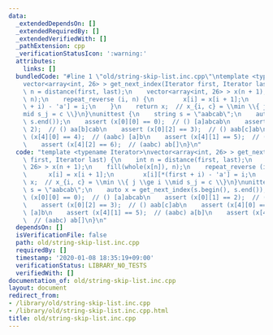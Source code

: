 ```yaml
---
data:
  _extendedDependsOn: []
  _extendedRequiredBy: []
  _extendedVerifiedWith: []
  _pathExtension: cpp
  _verificationStatusIcon: ':warning:'
  attributes:
    links: []
  bundledCode: "#line 1 \"old/string-skip-list.inc.cpp\"\ntemplate <typename Iterator>\n\
    vector<array<int, 26> > get_next_index(Iterator first, Iterator last) {\n    int\
    \ n = distance(first, last);\n    vector<array<int, 26> > x(n + 1);\n    fill(whole(x[n]),\
    \ n);\n    repeat_reverse (i, n) {\n        x[i] = x[i + 1];\n        x[i][*(first\
    \ + i) - 'a'] = i;\n    }\n    return x;  // x_{i, c} = \\min \\{ j \\ge i \\\
    mid s_j = c \\}\n}\nunittest {\n    string s = \"aabcab\";\n    auto x = get_next_index(s.begin(),\
    \ s.end());\n    assert (x[0][0] == 0);  // () [a]abcab\n    assert (x[0][1] ==\
    \ 2);  // () aa[b]cab\n    assert (x[0][2] == 3);  // () aab[c]ab\n    assert\
    \ (x[4][0] == 4);  // (aabc) [a]b\n    assert (x[4][1] == 5);  // (aabc) a[b]\n\
    \    assert (x[4][2] == 6);  // (aabc) ab[]\n}\n"
  code: "template <typename Iterator>\nvector<array<int, 26> > get_next_index(Iterator\
    \ first, Iterator last) {\n    int n = distance(first, last);\n    vector<array<int,\
    \ 26> > x(n + 1);\n    fill(whole(x[n]), n);\n    repeat_reverse (i, n) {\n  \
    \      x[i] = x[i + 1];\n        x[i][*(first + i) - 'a'] = i;\n    }\n    return\
    \ x;  // x_{i, c} = \\min \\{ j \\ge i \\mid s_j = c \\}\n}\nunittest {\n    string\
    \ s = \"aabcab\";\n    auto x = get_next_index(s.begin(), s.end());\n    assert\
    \ (x[0][0] == 0);  // () [a]abcab\n    assert (x[0][1] == 2);  // () aa[b]cab\n\
    \    assert (x[0][2] == 3);  // () aab[c]ab\n    assert (x[4][0] == 4);  // (aabc)\
    \ [a]b\n    assert (x[4][1] == 5);  // (aabc) a[b]\n    assert (x[4][2] == 6);\
    \  // (aabc) ab[]\n}\n"
  dependsOn: []
  isVerificationFile: false
  path: old/string-skip-list.inc.cpp
  requiredBy: []
  timestamp: '2020-01-08 18:35:19+09:00'
  verificationStatus: LIBRARY_NO_TESTS
  verifiedWith: []
documentation_of: old/string-skip-list.inc.cpp
layout: document
redirect_from:
- /library/old/string-skip-list.inc.cpp
- /library/old/string-skip-list.inc.cpp.html
title: old/string-skip-list.inc.cpp
---
```

